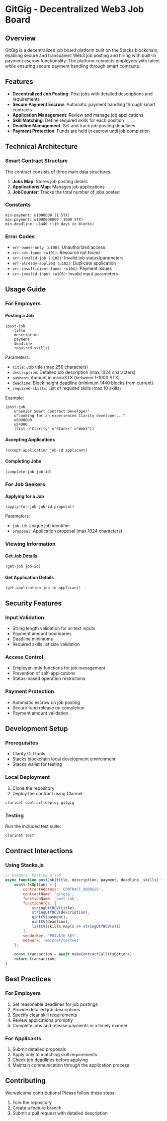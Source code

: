 # GitGig - Decentralized Web3 Job Board

## Overview
GitGig is a decentralized job board platform built on the Stacks blockchain, enabling secure and transparent Web3 job posting and hiring with built-in payment escrow functionality. The platform connects employers with talent while ensuring secure payment handling through smart contracts.

## Features
- **Decentralized Job Posting**: Post jobs with detailed descriptions and requirements
- **Secure Payment Escrow**: Automatic payment handling through smart contracts
- **Application Management**: Review and manage job applications
- **Skill Matching**: Define required skills for each position
- **Deadline Management**: Set and track job posting deadlines
- **Payment Protection**: Funds are held in escrow until job completion

## Technical Architecture

### Smart Contract Structure
The contract consists of three main data structures:
1. **Jobs Map**: Stores job posting details
2. **Applications Map**: Manages job applications
3. **JobCounter**: Tracks the total number of jobs posted

### Constants
```clarity
min-payment: u1000000 (1 STX)
max-payment: u1000000000 (1000 STX)
min-deadline: u1440 (~10 days in blocks)
```

### Error Codes
- `err-owner-only (u100)`: Unauthorized access
- `err-not-found (u101)`: Resource not found
- `err-invalid-job (u102)`: Invalid job status/parameters
- `err-already-applied (u103)`: Duplicate application
- `err-insufficient-funds (u104)`: Payment issues
- `err-invalid-input (u105)`: Invalid input parameters

## Usage Guide

### For Employers

#### Posting a Job
```clarity
(post-job 
    title
    description
    payment
    deadline
    required-skills)
```
Parameters:
- `title`: Job title (max 256 characters)
- `description`: Detailed job description (max 1024 characters)
- `payment`: Amount in microSTX (between 1-1000 STX)
- `deadline`: Block height deadline (minimum 1440 blocks from current)
- `required-skills`: List of required skills (max 10 skills)

Example:
```clarity
(post-job 
    u"Senior Smart Contract Developer"
    u"Looking for an experienced Clarity developer..."
    u5000000
    u54000
    (list u"Clarity" u"Stacks" u"Web3"))
```

#### Accepting Applications
```clarity
(accept-application job-id applicant)
```

#### Completing Jobs
```clarity
(complete-job job-id)
```

### For Job Seekers

#### Applying for a Job
```clarity
(apply-for-job job-id proposal)
```
Parameters:
- `job-id`: Unique job identifier
- `proposal`: Application proposal (max 1024 characters)

### Viewing Information

#### Get Job Details
```clarity
(get-job job-id)
```

#### Get Application Details
```clarity
(get-application job-id applicant)
```

## Security Features

### Input Validation
- String length validation for all text inputs
- Payment amount boundaries
- Deadline minimums
- Required skills list size validation

### Access Control
- Employer-only functions for job management
- Prevention of self-applications
- Status-based operation restrictions

### Payment Protection
- Automatic escrow on job posting
- Secure fund release on completion
- Payment amount validation

## Development Setup

### Prerequisites
- Clarity CLI tools
- Stacks blockchain local development environment
- Stacks wallet for testing

### Local Deployment
1. Clone the repository
2. Deploy the contract using Clarinet:
```bash
clarinet contract deploy gitgig
```

### Testing
Run the included test suite:
```bash
clarinet test
```

## Contract Interactions

### Using Stacks.js
```javascript
// Example: Posting a job
async function postJob(title, description, payment, deadline, skills) {
    const txOptions = {
        contractAddress: 'CONTRACT_ADDRESS',
        contractName: 'gitgig',
        functionName: 'post-job',
        functionArgs: [
            stringUtf8CV(title),
            stringUtf8CV(description),
            uintCV(payment),
            uintCV(deadline),
            listCV(skills.map(s => stringUtf8CV(s)))
        ],
        senderKey: 'PRIVATE_KEY',
        network: 'mainnet/testnet'
    };
    
    const transaction = await makeContractCall(txOptions);
    return transaction;
}
```

## Best Practices

### For Employers
1. Set reasonable deadlines for job postings
2. Provide detailed job descriptions
3. Specify clear skill requirements
4. Review applications promptly
5. Complete jobs and release payments in a timely manner

### For Applicants
1. Submit detailed proposals
2. Apply only to matching skill requirements
3. Check job deadlines before applying
4. Maintain communication through the application process

## Contributing
We welcome contributions! Please follow these steps:
1. Fork the repository
2. Create a feature branch
3. Submit a pull request with detailed description